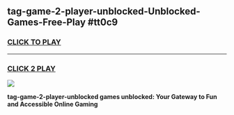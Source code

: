 
## tag-game-2-player-unblocked-Unblocked-Games-Free-Play #tt0c9
<h3>
<a href="https://us.freeplayer.one?title=tag-game-2-player-unblocked&ref=9M">CLICK TO PLAY</a></h3>
<hr>

<h3>
<a href="https://us.freeplayer.one?title=tag-game-2-player-unblocked&ref=9M">CLICK 2 PLAY</a>
  
</h3>

<a href="https://us.freeplayer.one?title=tag-game-2-player-unblocked&ref=9M"><img src="https://clearcache.store/games.png"></a>


**tag-game-2-player-unblocked games unblocked: Your Gateway to Fun and Accessible Online Gaming**
